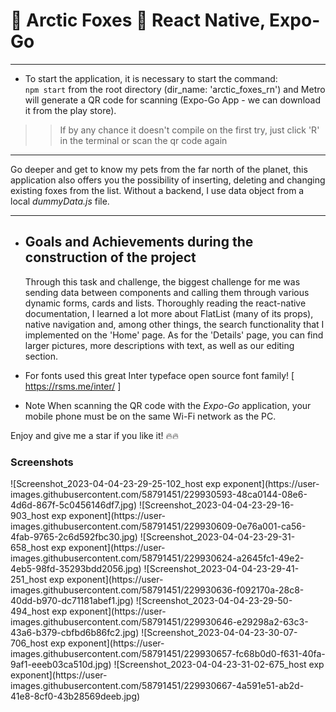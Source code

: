 # 🦊 Arctic Foxes 🦊 React Native, Expo-Go

<hr/>

- To start the application, it is necessary to start the command: <br/>
`npm start` from the root directory (dir_name: 'arctic_foxes_rn') and Metro will generate a QR code for scanning (Expo-Go App - we can download it from the play store).
> > If by any chance it doesn't compile on the first try, just click 'R' in the terminal or scan the qr code again

<hr/>
Go deeper and get to know my pets from the far north of the planet, this application also offers you the possibility of inserting, 
deleting and changing existing foxes from the list. Without a backend, I use data object from a local <i>dummyData.js</i> file. 
<br/> <hr/>

- <h2>Goals and Achievements during the construction of the project</h2>
  Through this task and challenge, the biggest challenge for me was sending data between components and calling them through various dynamic forms, cards and lists. Thoroughly reading the react-native documentation, I learned a lot more about FlatList (many of its props), native navigation and, among other things, the search functionality that I implemented on the 'Home' page. As for the 'Details' page, you can find larger pictures, more descriptions with text, as well as our editing section.

- For fonts used this great Inter typeface open source font family!
  [ https://rsms.me/inter/ ]

- Note
  When scanning the QR code with the <i>Expo-Go</i> application, your mobile phone must be on the same Wi-Fi network as the PC.
  
Enjoy and give me a star if you like it! 🔥🔥

<h3>Screenshots</h3>
![Screenshot_2023-04-04-23-29-25-102_host exp exponent](https://user-images.githubusercontent.com/58791451/229930593-48ca0144-08e6-4d6d-867f-5c0456146df7.jpg)
![Screenshot_2023-04-04-23-29-16-903_host exp exponent](https://user-images.githubusercontent.com/58791451/229930609-0e76a001-ca56-4fab-9765-2c6d592fbc30.jpg)
![Screenshot_2023-04-04-23-29-31-658_host exp exponent](https://user-images.githubusercontent.com/58791451/229930624-a2645fc1-49e2-4eb5-98fd-35293bdd2056.jpg)
![Screenshot_2023-04-04-23-29-41-251_host exp exponent](https://user-images.githubusercontent.com/58791451/229930636-f092170a-28c8-40dd-b970-dc71181abef1.jpg)
![Screenshot_2023-04-04-23-29-50-494_host exp exponent](https://user-images.githubusercontent.com/58791451/229930646-e29298a2-63c3-43a6-b379-cbfbd6b86fc2.jpg)
![Screenshot_2023-04-04-23-30-07-706_host exp exponent](https://user-images.githubusercontent.com/58791451/229930657-fc68b0d0-f631-40fa-9af1-eeeb03ca510d.jpg)
![Screenshot_2023-04-04-23-31-02-675_host exp exponent](https://user-images.githubusercontent.com/58791451/229930667-4a591e51-ab2d-41e8-8cf0-43b28569deeb.jpg)

